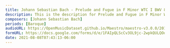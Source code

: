 ```yaml
---
title: Johann Sebastian Bach - Prelude and Fugue in F Minor WTC I BWV 857 (3)
description: This is the description for Prelude and Fugue in F Minor WTC I BWV 857 by Johann Sebastian Bach
composers: [Johann Sebastian Bach]
periods: [Baroque]
audioURL: https://OpenMusicDataset.github.io/Maestro/maestro-v3.0.0/2011/MIDI-Unprocessed_05_R1_2011_MID--AUDIO_R1-D2_08_Track08_wav.midi
formURL: https://docs.google.com/forms/d/e/1FAIpQLScCv3OL9jc-2wpkQULQOqAn10O3R_sdAZ7DgcGoMlmu5ZN4YA/viewform
date: 2021-08-08T07:43:13-06:00
---
```

